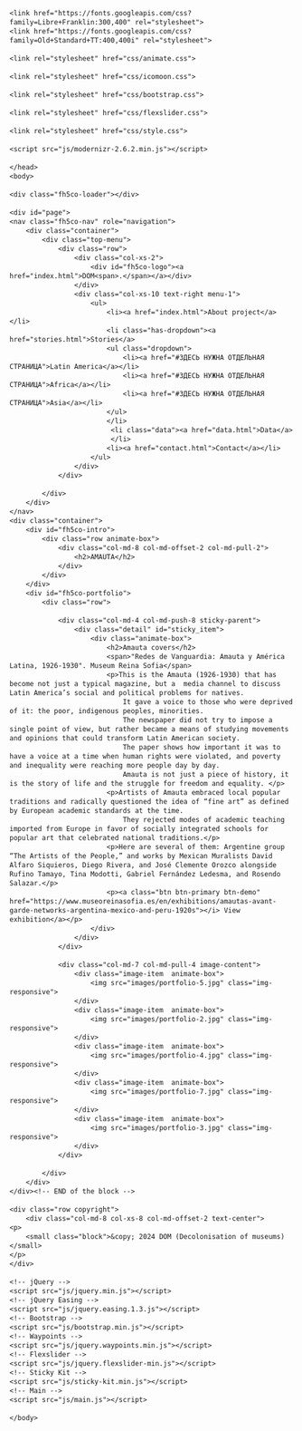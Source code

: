 <!DOCTYPE HTML>
<html>
	<head>
	<meta charset="utf-8">
	<meta http-equiv="X-UA-Compatible" content="IE=edge">
	<title>DOM (Decolonisation of museums)</title>

	<link href="https://fonts.googleapis.com/css?family=Libre+Franklin:300,400" rel="stylesheet">
	<link href="https://fonts.googleapis.com/css?family=Old+Standard+TT:400,400i" rel="stylesheet">
	
	<link rel="stylesheet" href="css/animate.css">
	
	<link rel="stylesheet" href="css/icomoon.css">

	<link rel="stylesheet" href="css/bootstrap.css">

	<link rel="stylesheet" href="css/flexslider.css">

	<link rel="stylesheet" href="css/style.css">

	<script src="js/modernizr-2.6.2.min.js"></script>

	</head>
	<body>
		
	<div class="fh5co-loader"></div>
	
	<div id="page">
	<nav class="fh5co-nav" role="navigation">
		<div class="container">
			<div class="top-menu">
				<div class="row">
					<div class="col-xs-2">
						<div id="fh5co-logo"><a href="index.html">DOM<span>.</span></a></div>
					</div>
					<div class="col-xs-10 text-right menu-1">
						<ul>
							<li><a href="index.html">About project</a></li>
							<li class="has-dropdown"><a href="stories.html">Stories</a>
							<ul class="dropdown">
								<li><a href="#ЗДЕСЬ НУЖНА ОТДЕЛЬНАЯ СТРАНИЦА">Latin America</a></li>
								<li><a href="#ЗДЕСЬ НУЖНА ОТДЕЛЬНАЯ СТРАНИЦА">Africa</a></li>
								<li><a href="#ЗДЕСЬ НУЖНА ОТДЕЛЬНАЯ СТРАНИЦА">Asia</a></li>
							</ul>
						    </li>
							 <li class="data"><a href="data.html">Data</a>
							 </li>
							<li><a href="contact.html">Contact</a></li>
						</ul>
					</div>
				</div>
				
			</div>
		</div>
	</nav>
	<div class="container">
		<div id="fh5co-intro">
			<div class="row animate-box">
				<div class="col-md-8 col-md-offset-2 col-md-pull-2">
					<h2>AMAUTA</h2>
				</div>
			</div>
		</div>
		<div id="fh5co-portfolio">
			<div class="row">

				<div class="col-md-4 col-md-push-8 sticky-parent">
					<div class="detail" id="sticky_item">
						<div class="animate-box">
							<h2>Amauta covers</h2>
							<span>"Redes de Vanguardia: Amauta y América Latina, 1926-1930". Museum Reina Sofia</span>
							<p>This is the Amauta (1926-1930) that has become not just a typical magazine, but a  media channel to discuss Latin America’s social and political problems for natives. 
								It gave a voice to those who were deprived of it: the poor, indigenous peoples, minorities. 
								The newspaper did not try to impose a single point of view, but rather became a means of studying movements and opinions that could transform Latin American society. 
								The paper shows how important it was to have a voice at a time when human rights were violated, and poverty and inequality were reaching more people day by day. 
								Amauta is not just a piece of history, it is the story of life and the struggle for freedom and equality. </p>
							<p>Artists of Amauta embraced local popular traditions and radically questioned the idea of “fine art” as defined by European academic standards at the time.
								They rejected modes of academic teaching imported from Europe in favor of socially integrated schools for popular art that celebrated national traditions.</p>
							<p>Here are several of them: Argentine group “The Artists of the People,” and works by Mexican Muralists David Alfaro Siquieros, Diego Rivera, and José Clemente Orozco alongside Rufino Tamayo, Tina Modotti, Gabriel Fernández Ledesma, and Rosendo Salazar.</p>
							<p><a class="btn btn-primary btn-demo" href="https://www.museoreinasofia.es/en/exhibitions/amautas-avant-garde-networks-argentina-mexico-and-peru-1920s"></i> View exhibition</a></p>
						</div>
					</div>
				</div>

				<div class="col-md-7 col-md-pull-4 image-content">
					<div class="image-item  animate-box">
						<img src="images/portfolio-5.jpg" class="img-responsive">
					</div>
					<div class="image-item  animate-box">
						<img src="images/portfolio-2.jpg" class="img-responsive">
					</div>
					<div class="image-item  animate-box">
						<img src="images/portfolio-4.jpg" class="img-responsive">
					</div>
					<div class="image-item  animate-box">
						<img src="images/portfolio-7.jpg" class="img-responsive">
					</div>
					<div class="image-item  animate-box">
						<img src="images/portfolio-3.jpg" class="img-responsive">
					</div>
				</div>
				
			</div>
		</div>
	</div><!-- END of the block -->

	<div class="row copyright">
		<div class="col-md-8 col-xs-8 col-md-offset-2 text-center">
	<p>
		<small class="block">&copy; 2024 DOM (Decolonisation of museums)</small> 
	</p>
    </div>
	
	<!-- jQuery -->
	<script src="js/jquery.min.js"></script>
	<!-- jQuery Easing -->
	<script src="js/jquery.easing.1.3.js"></script>
	<!-- Bootstrap -->
	<script src="js/bootstrap.min.js"></script>
	<!-- Waypoints -->
	<script src="js/jquery.waypoints.min.js"></script>
	<!-- Flexslider -->
	<script src="js/jquery.flexslider-min.js"></script>
	<!-- Sticky Kit -->
	<script src="js/sticky-kit.min.js"></script>
	<!-- Main -->
	<script src="js/main.js"></script>

	</body>
</html>

